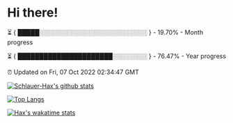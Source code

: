 # Hi there!

⏳ { █████░░░░░░░░░░░░░░░░░░░░░░░░░ } - 19.70% - Month progress

⏳ { ██████████████████████░░░░░░░░ } - 76.47% - Year progress

⏰ Updated on Fri, 07 Oct 2022 02:34:47 GMT


[![Schlauer-Hax's github stats](https://github-readme-stats.vercel.app/api?username=Schlauer-Hax&show_icons=true&theme=dark&count_private=true)](https://github.com/Schlauer-Hax)


[![Top Langs](https://github-readme-stats.vercel.app/api/top-langs/?username=Schlauer-Hax&layout=compact&theme=dark)](https://github.com/Schlauer-Hax?tab=repositories)


[![Hax's wakatime stats](https://github-readme-stats.vercel.app/api/wakatime?username=Hax&theme=dark)](https://wakatime.com/@Hax)

